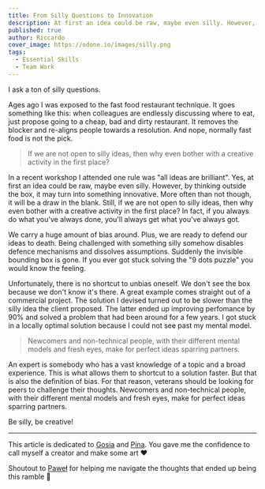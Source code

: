 ```yaml
---
title: From Silly Questions to Innovation
description: At first an idea could be raw, maybe even silly. However, by thinking outside the box, it may turn into something innovative.
published: true
author: Riccardo
cover_image: https://odone.io/images/silly.png
tags:
  - Essential Skills
  - Team Work
---
```


I ask a ton of silly questions.

Ages ago I was exposed to the fast food restaurant technique. It goes something like this: when colleagues are endlessly discussing where to eat, just propose going to a cheap, bad and dirty restaurant. It removes the blocker and re-aligns people towards a resolution. And nope, normally fast food is not the pick.

> If we are not open to silly ideas, then why even bother with a creative activity in the first place?

In a recent workshop I attended one rule was "all ideas are brilliant". Yes, at first an idea could be raw, maybe even silly. However, by thinking outside the box, it may turn into something innovative. More often than not though, it will be a draw in the blank. Still, if we are not open to silly ideas, then why even bother with a creative activity in the first place? In fact, if you always do what you've always done, you'll always get what you've always got.

We carry a huge amount of bias around. Plus, we are ready to defend our ideas to death. Being challenged with something silly somehow disables defence mechanisms and dissolves assumptions.
Suddenly the invisible bounding box is gone. If you ever got stuck solving the "9 dots puzzle" you would know the feeling.

Unfortunately, there is no shortcut to unbias oneself. We don't see the box because we don't know it's there. A great example comes straight out of a commercial project. The solution I devised turned out to be slower than the silly idea the client proposed. The latter ended up improving perfomance by 90% and solved a problem that had been around for a few years. I got stuck in a locally optimal solution because I could not see past my mental model.

> Newcomers and non-technical people, with their different mental models and fresh eyes, make for perfect ideas sparring partners.

An expert is somebody who has a vast knowledge of a topic and a broad experience. This is what allows them to shortcut to a solution faster. But that is also the definition of bias. For that reason, veterans should be looking for peers to challenge their thoughts. Newcomers and non-technical people, with their different mental models and fresh eyes, make for perfect ideas sparring partners.

Be silly, be creative!

---

This article is dedicated to [Gosia](https://www.instagram.com/designaur/) and [Pina](https://dribbble.com/lonerracoon/about). You gave me the confidence to call myself a creator and make some art ❤️

Shoutout to [Paweł](http://brodzinski.com) for helping me navigate the thoughts that ended up being this ramble 💙
